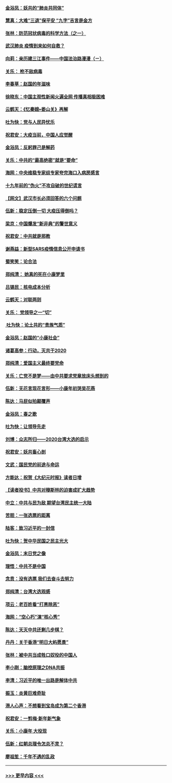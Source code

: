 #### [金浴凤：妖共的“肺炎共同体”](../pages/nsc993/n11829448.md?t=01300031) 
#### [慧真：大难“三退”保平安 “九字”吉言是金方](../pages/nsc993/n11829501.md?t=01300031) 
#### [张林：防范冠状病毒的科学方法（之一）](../pages/nsc993/n11828618.md?t=01300031) 
#### [武汉肺炎 疫情到来如何自救？](../pages/nsc993/n11827632.md?t=01300031) 
#### [向莉：亲历建三江事件——中国法治路漫漫（ㄧ）](../pages/nsc993/n11827190.md?t=01300031) 
#### [关乐： 枪不敌病毒](../pages/nsc993/n11826746.md?t=01300031) 
#### [李春草：赵国的年滋味](../pages/nsc993/n11826321.md?t=01300031) 
#### [徐晓东：中国主观性新闻火遍全网 传播真相极困难](../pages/nsc993/n11826508.md?t=01300031) 
#### [云鹤天：《忆秦娥▪娄山关》再解](../pages/nsc993/n11824682.md?t=01300031) 
#### [吐为快：党与人民异忧乐](../pages/nsc993/n11824660.md?t=01300031) 
#### [祝君安：大疫当前，中国人应觉醒](../pages/nsc993/n11821946.md?t=01300031) 
#### [金浴凤：反躬罪己是解药](../pages/nsc993/n11820280.md?t=01300031) 
#### [关乐：中共的“最高绝密”就是“要命”](../pages/nsc993/n11816946.md?t=01300031) 
#### [海网：中央维稳专家组专家夸完海口入病房感言](../pages/nsc993/n11815138.md?t=01300031) 
#### [十九年前的“伪火”不攻自破的世纪谎言](../pages/nsc993/n11813238.md?t=01300031) 
#### [【网文】武汉市长必须回答的六个问题](../pages/nsc993/n11813848.md?t=01300031) 
#### [伍新：稳定压倒一切 大疫压得倒吗？](../pages/nsc993/n11812634.md?t=01300031) 
#### [梁京：中国爆发“新非典”的警世意义](../pages/nsc993/n11812554.md?t=01300031) 
#### [祝君安：中共就是邪教](../pages/nsc993/n11812431.md?t=01300031) 
#### [谢燕益：新型SARS疫情信息公开申请书](../pages/nsc993/n11808840.md?t=01300031) 
#### [蜀笑笑：论合法](../pages/nsc993/n11808064.md?t=01300031) 
#### [郑纯清： 她真的死在小康梦里](../pages/nsc993/n11806623.md?t=01300031) 
#### [吕锡民：核电成本分析](../pages/nsc993/n11806284.md?t=01300031) 
#### [云鹤天：对联两则](../pages/nsc993/n11805957.md?t=01300031) 
#### [关乐： 党领导之一“切”](../pages/nsc993/n11804505.md?t=01300031) 
#### [ 吐为快：论土共的“贵族气质”](../pages/nsc993/n11804490.md?t=01300031) 
#### [金浴凤：赵国的“小康社会”](../pages/nsc993/n11804452.md?t=01300031) 
#### [诸葛高参：行动，灭共于2020](../pages/nsc993/n11804120.md?t=01300031) 
#### [郑纯清：爱国主义最终要党命](../pages/nsc993/n11802197.md?t=01300031) 
#### [关乐：亡党不是梦——由中共要求党章放床头想到的](../pages/nsc993/n11802156.md?t=01300031) 
#### [伍新：无花言现花言形——小康年初哭吴花燕](../pages/nsc993/n11800044.md?t=01300031) 
#### [陈达：马屁似拍颠覆声](../pages/nsc993/n11800010.md?t=01300031) 
#### [金浴凤：春之歌](../pages/nsc993/n11797687.md?t=01300031) 
#### [吐为快：让领导先走](../pages/nsc993/n11797512.md?t=01300031) 
#### [刘博：众志所归——2020台湾大选的启示](../pages/nsc993/n11796878.md?t=01300031) 
#### [祝君安：妖共畜心剖](../pages/nsc993/n11794273.md?t=01300031) 
#### [文武：国民党的前途与命运](../pages/nsc993/n11794198.md?t=01300031) 
#### [方能达：祝贺《大纪元时报》读者日增](../pages/nsc993/n11793807.md?t=01300031) 
#### [【读者投书】中共对穆斯林的迫害成扩大趋势](../pages/nsc993/n11791371.md?t=01300031) 
#### [中立：中共与民为敌 期望台湾民主统一大陆](../pages/nsc993/n11790392.md?t=01300031) 
#### [苦胆：一张选票的距离](../pages/nsc993/n11788914.md?t=01300031) 
#### [陆客：致习近平的一封信](../pages/nsc993/n11788867.md?t=01300031) 
#### [吐为快：贺中华民国之民主光大](../pages/nsc993/n11788618.md?t=01300031) 
#### [金浴凤：末日党之像](../pages/nsc993/n11787475.md?t=01300031) 
#### [理悟：中共不是中国](../pages/nsc993/n11787463.md?t=01300031) 
#### [念贲：没有选票  我们去奋斗去努力](../pages/nsc993/n11787398.md?t=01300031) 
#### [郑纯清：台湾大选观感](../pages/nsc993/n11786210.md?t=01300031) 
#### [项云：老百姓看“打黑除恶”](../pages/nsc993/n11785398.md?t=01300031) 
#### [海网：“空心朽”演“核心秀”](../pages/nsc993/n11783874.md?t=01300031) 
#### [陈达：天灭中共还剩几步棋？](../pages/nsc993/n11783719.md?t=01300031) 
#### [丹丹：关于香港“明日大屿愿景”](../pages/nsc993/n11783273.md?t=01300031) 
#### [张林：被中共当成牲口奴役的中国人](../pages/nsc993/n11782397.md?t=01300031) 
#### [李小刚：脑控原理之DNA共振](../pages/nsc993/n11780962.md?t=01300031) 
#### [李清：习近平的唯一出路是解体中共](../pages/nsc993/n11780866.md?t=01300031) 
#### [振玉：炎黄巨难奇耻](../pages/nsc993/n11779632.md?t=01300031) 
#### [港人心声：不想看到宝岛成为第二个香港](../pages/nsc993/n11778817.md?t=01300031) 
#### [祝君安：一剪梅‧新年新气象](../pages/nsc993/n11776340.md?t=01300031) 
#### [关乐：小康年 大役现](../pages/nsc993/n11774213.md?t=01300031) 
#### [伍新：红朝总理令怎总不灵？](../pages/nsc993/n11770813.md?t=01300031) 
#### [廖祖笙：千年不遇的乱政](../pages/nsc993/n11770373.md?t=01300031) 

----
#### [ >>> 更早内容 <<< ](../indexes/nsc993-earlier.md)
